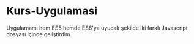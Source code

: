 # Kurs-Uygulamasi

Uygulamamı hem ES5 hemde ES6'ya uyucak şekilde iki farklı Javascript dosyası içinde geliştirdim.
